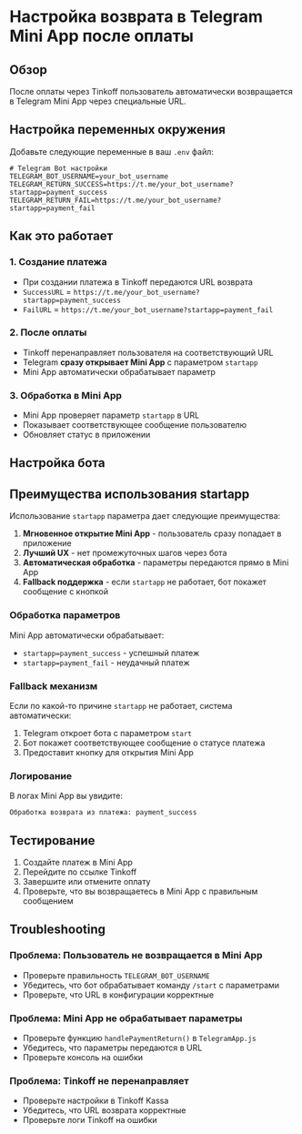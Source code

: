 # Настройка возврата в Telegram Mini App после оплаты

## Обзор

После оплаты через Tinkoff пользователь автоматически возвращается в Telegram Mini App через специальные URL.

## Настройка переменных окружения

Добавьте следующие переменные в ваш `.env` файл:

```env
# Telegram Bot настройки
TELEGRAM_BOT_USERNAME=your_bot_username
TELEGRAM_RETURN_SUCCESS=https://t.me/your_bot_username?startapp=payment_success
TELEGRAM_RETURN_FAIL=https://t.me/your_bot_username?startapp=payment_fail
```

## Как это работает

### 1. Создание платежа
- При создании платежа в Tinkoff передаются URL возврата
- `SuccessURL` = `https://t.me/your_bot_username?startapp=payment_success`
- `FailURL` = `https://t.me/your_bot_username?startapp=payment_fail`

### 2. После оплаты
- Tinkoff перенаправляет пользователя на соответствующий URL
- Telegram **сразу открывает Mini App** с параметром `startapp`
- Mini App автоматически обрабатывает параметр

### 3. Обработка в Mini App
- Mini App проверяет параметр `startapp` в URL
- Показывает соответствующее сообщение пользователю
- Обновляет статус в приложении

## Настройка бота

## Преимущества использования startapp

Использование `startapp` параметра дает следующие преимущества:

1. **Мгновенное открытие Mini App** - пользователь сразу попадает в приложение
2. **Лучший UX** - нет промежуточных шагов через бота
3. **Автоматическая обработка** - параметры передаются прямо в Mini App
4. **Fallback поддержка** - если `startapp` не работает, бот покажет сообщение с кнопкой

### Обработка параметров

Mini App автоматически обрабатывает:
- `startapp=payment_success` - успешный платеж
- `startapp=payment_fail` - неудачный платеж

### Fallback механизм

Если по какой-то причине `startapp` не работает, система автоматически:
1. Telegram откроет бота с параметром `start`
2. Бот покажет соответствующее сообщение о статусе платежа
3. Предоставит кнопку для открытия Mini App

### Логирование

В логах Mini App вы увидите:
```
Обработка возврата из платежа: payment_success
```

## Тестирование

1. Создайте платеж в Mini App
2. Перейдите по ссылке Tinkoff
3. Завершите или отмените оплату
4. Проверьте, что вы возвращаетесь в Mini App с правильным сообщением

## Troubleshooting

### Проблема: Пользователь не возвращается в Mini App
- Проверьте правильность `TELEGRAM_BOT_USERNAME`
- Убедитесь, что бот обрабатывает команду `/start` с параметрами
- Проверьте, что URL в конфигурации корректные

### Проблема: Mini App не обрабатывает параметры
- Проверьте функцию `handlePaymentReturn()` в `TelegramApp.js`
- Убедитесь, что параметры передаются в URL
- Проверьте консоль на ошибки

### Проблема: Tinkoff не перенаправляет
- Проверьте настройки в Tinkoff Kassa
- Убедитесь, что URL возврата корректные
- Проверьте логи Tinkoff на ошибки 